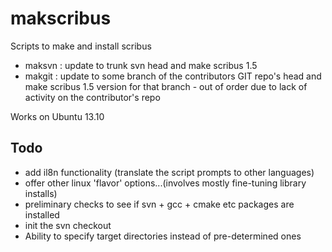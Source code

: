 makscribus
==========

Scripts to make and install scribus

- maksvn : update to trunk svn head and make scribus 1.5
- makgit : update to some branch of the contributors GIT repo's head and make scribus 1.5 version for that branch - out of order due to lack of activity on the contributor's repo

Works on Ubuntu 13.10

Todo
----

* add il8n functionality (translate the script prompts to other languages)
* offer other linux 'flavor' options...(involves mostly fine-tuning library installs)
* preliminary checks to see if svn + gcc + cmake etc packages are installed
* init the svn checkout
* Ability to specify target directories instead of pre-determined ones
